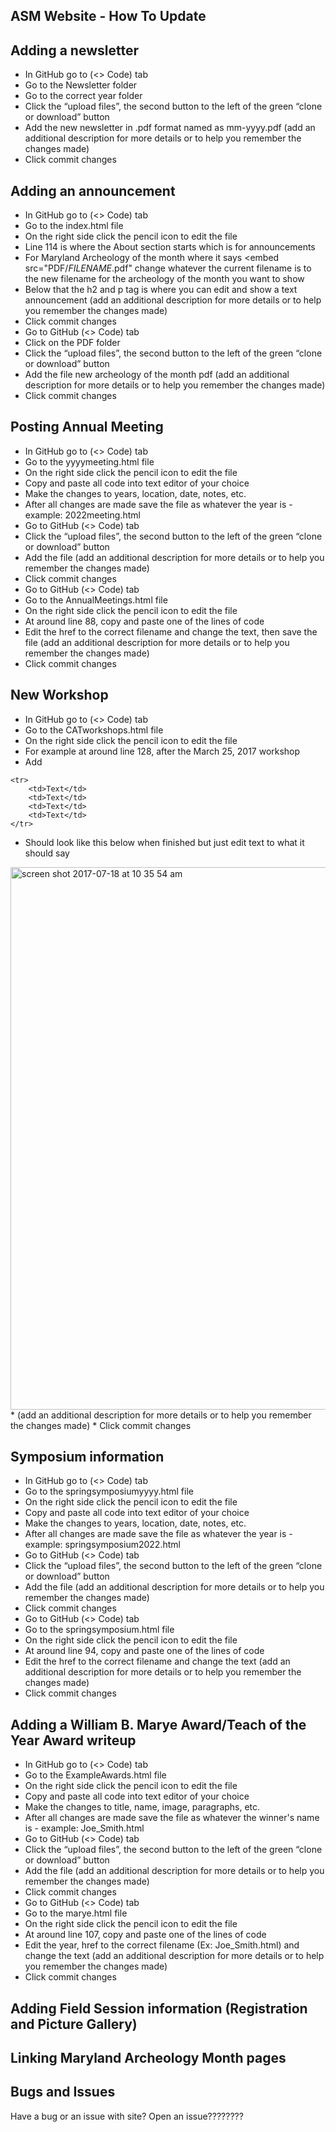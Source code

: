 ## ASM Website - How To Update


## Adding a newsletter
  * In GitHub go to (<> Code) tab
  * Go to the Newsletter folder 
  * Go to the correct year folder
  * Click the “upload files”, the second button to the left of the green “clone or download” button
  * Add the new newsletter in .pdf format named as mm-yyyy.pdf (add an additional description for more details or to help you     remember the changes made) 
  * Click commit changes

## Adding an announcement
  * In GitHub go to (<> Code) tab
  * Go to the index.html file 
  * On the right side click the pencil icon to edit the file
  * Line 114 is where the About section starts which is for announcements
  * For Maryland Archeology of the month where it says <embed src="PDF/*FILENAME*.pdf" change whatever the current filename       is to the new filename for the archeology of the month you want to show
  * Below that the h2 and p tag is where you can edit and show a text announcement
    (add an additional description for more details or to help you remember the changes made)
  * Click commit changes
  * Go to GitHub (<> Code) tab
  * Click on the PDF folder
  * Click the “upload files”, the second button to the left of the green “clone or download” button
  * Add the file new archeology of the month pdf (add an additional description for more details or to help you remember the       changes made)
  * Click commit changes
  

## Posting Annual Meeting
  * In GitHub go to (<> Code) tab
  * Go to the yyyymeeting.html file 
  * On the right side click the pencil icon to edit the file
  * Copy and paste all code into text editor of your choice
  * Make the changes to years, location, date, notes, etc.
  * After all changes are made save the file as whatever the year is - example: 2022meeting.html
  * Go to GitHub (<> Code) tab
  * Click the “upload files”, the second button to the left of the green “clone or download” button
  * Add the file (add an additional description for more details or to help you remember the changes made)
  * Click commit changes
  * Go to GitHub (<> Code) tab
  * Go to the AnnualMeetings.html file 
  * On the right side click the pencil icon to edit the file
  * At around line 88, copy and paste one of the lines of code
  * Edit the href to the correct filename and change the text, then save the file
    (add an additional description for more details or to help you remember the changes made)
  * Click commit changes

## New Workshop
  * In GitHub go to (<> Code) tab
  * Go to the CATworkshops.html file
  * On the right side click the pencil icon to edit the file
  * For example at around line 128, after the March 25, 2017 workshop 
  * Add 
  ```
  <tr>
      <td>Text</td>
      <td>Text</td>
      <td>Text</td>
      <td>Text</td>
  </tr>
  ```
  * Should look like this below when finished but just edit text to what it should say
  <img width="868" alt="screen shot 2017-07-18 at 10 35 54 am" src="https://user-images.githubusercontent.com/25751413/28323866-faac0bce-6ba7-11e7-8a06-b6e254bc9fe5.png"> 
  * (add an additional description for more details or to help you remember the changes made)
  * Click commit changes
     
## Symposium information
  * In GitHub go to (<> Code) tab
  * Go to the springsymposiumyyyy.html file 
  * On the right side click the pencil icon to edit the file
  * Copy and paste all code into text editor of your choice
  * Make the changes to years, location, date, notes, etc.
  * After all changes are made save the file as whatever the year is - example: springsymposium2022.html
  * Go to GitHub (<> Code) tab
  * Click the “upload files”, the second button to the left of the green “clone or download” button
  * Add the file (add an additional description for more details or to help you remember the changes made)
  * Click commit changes
  * Go to GitHub (<> Code) tab
  * Go to the springsymposium.html file 
  * On the right side click the pencil icon to edit the file
  * At around line 94, copy and paste one of the lines of code
  * Edit the href to the correct filename and change the text
    (add an additional description for more details or to help you remember the changes made)
  * Click commit changes
  

## Adding a William B. Marye Award/Teach of the Year Award writeup
  * In GitHub go to (<> Code) tab
  * Go to the ExampleAwards.html file 
  * On the right side click the pencil icon to edit the file
  * Copy and paste all code into text editor of your choice
  * Make the changes to title, name, image, paragraphs, etc.
  * After all changes are made save the file as whatever the winner's name is - example: Joe_Smith.html
  * Go to GitHub (<> Code) tab
  * Click the “upload files”, the second button to the left of the green “clone or download” button
  * Add the file (add an additional description for more details or to help you remember the changes made)
  * Click commit changes
  * Go to GitHub (<> Code) tab
  * Go to the marye.html file 
  * On the right side click the pencil icon to edit the file
  * At around line 107, copy and paste one of the lines of code
  * Edit the year, href to the correct filename (Ex: Joe_Smith.html) and change the text
    (add an additional description for more details or to help you remember the changes made)
  * Click commit changes

## Adding Field Session information (Registration and Picture Gallery)

## Linking Maryland Archeology Month pages


## Bugs and Issues

Have a bug or an issue with site? Open an issue????????

